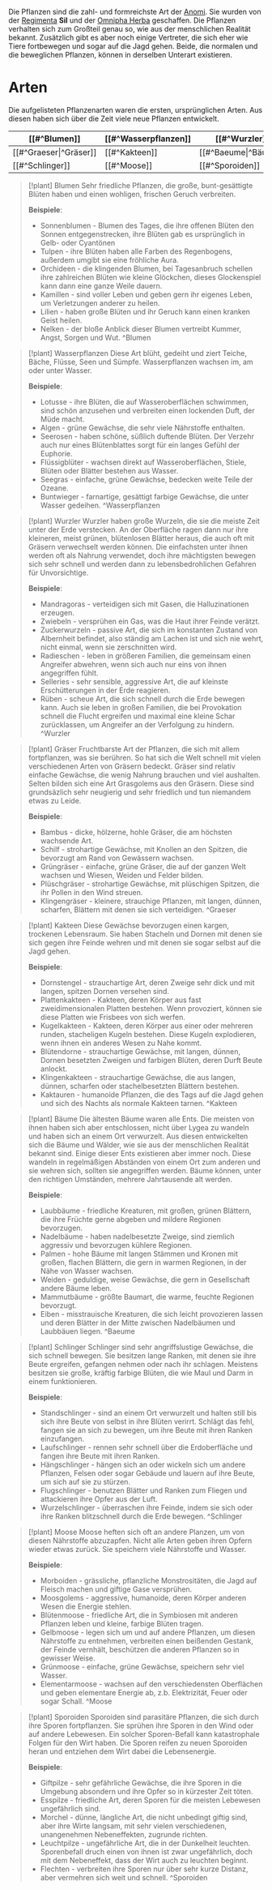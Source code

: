 Die Pflanzen sind die zahl- und formreichste Art der [Anomi](Die%20Anomi). Sie wurden von der [Regimenta](Die%20Regimenta) **Sil** und der [Omnipha Herba](Die%20Omnipha#Herba) geschaffen. Die Pflanzen verhalten sich zum Großteil genau so, wie aus der menschlichen Realität bekannt. Zusätzlich gibt es aber noch einige Vertreter, die sich eher wie Tiere fortbewegen und sogar auf die Jagd gehen. Beide, die normalen und die beweglichen Pflanzen, können in derselben Unterart existieren.
# Arten
Die aufgelisteten Pflanzenarten waren die ersten, ursprünglichen Arten. Aus diesen haben sich über die Zeit viele neue Pflanzen entwickelt.

| [[#^Blumen]]           | [[#^Wasserpflanzen]] | [[#^Wurzler]]        |
| ---------------------- | -------------------- | -------------------- |
| [[#^Graeser\|^Gräser]] | [[#^Kakteen]]        | [[#^Baeume\|^Bäume]] |
| [[#^Schlinger]]        | [[#^Moose]]          | [[#^Sporoiden]]      |

>[!plant] Blumen
Sehr friedliche Pflanzen, die große, bunt-gesättigte Blüten haben und einen wohligen, frischen Geruch verbreiten.
>
> **Beispiele**:
>- Sonnenblumen - Blumen des Tages, die ihre offenen Blüten den Sonnen entgegenstrecken, ihre Blüten gab es ursprünglich in Gelb- oder Cyantönen
>- Tulpen - ihre Blüten haben alle Farben des Regenbogens, außerdem umgibt sie eine fröhliche Aura.
>- Orchideen - die klingenden Blumen, bei Tagesanbruch schellen ihre zahlreichen Blüten wie kleine Glöckchen, dieses Glockenspiel kann dann eine ganze Weile dauern.
>- Kamillen - sind voller Leben und geben gern ihr eigenes Leben, um Verletzungen anderer zu heilen.
>- Lilien - haben große Blüten und ihr Geruch kann einen kranken Geist heilen.
>- Nelken - der bloße Anblick dieser Blumen vertreibt Kummer, Angst, Sorgen und Wut.
^Blumen

>[!plant] Wasserpflanzen
>Diese Art blüht, gedeiht und ziert Teiche, Bäche, Flüsse, Seen und Sümpfe. Wasserpflanzen wachsen im, am oder unter Wasser.
>
> **Beispiele**:
> - Lotusse - ihre Blüten, die auf Wasseroberflächen schwimmen, sind schön anzusehen und verbreiten einen lockenden Duft, der Müde macht.
>- Algen - grüne Gewächse, die sehr viele Nährstoffe enthalten.
>- Seerosen - haben schöne, süßlich duftende Blüten. Der Verzehr auch nur eines Blütenblattes sorgt für ein langes Gefühl der Euphorie.
>- Flüssigblüter - wachsen direkt auf Wasseroberflächen, Stiele, Blüten oder Blätter bestehen aus Wasser.
>- Seegras - einfache, grüne Gewächse, bedecken weite Teile der Ozeane.
>- Buntwieger - farnartige, gesättigt farbige Gewächse, die unter Wasser gedeihen.
^Wasserpflanzen

>[!plant] Wurzler
>Wurzler haben große Wurzeln, die sie die meiste Zeit unter der Erde verstecken. An der Oberfläche ragen dann nur ihre kleineren, meist grünen, blütenlosen Blätter heraus, die auch oft mit Gräsern verwechselt werden können. Die einfachsten unter ihnen werden oft als Nahrung verwendet, doch ihre mächtigsten bewegen sich sehr schnell und werden dann zu lebensbedrohlichen Gefahren für Unvorsichtige.
>
> **Beispiele**:
>- Mandragoras - verteidigen sich mit Gasen, die Halluzinationen erzeugen.
>- Zwiebeln - versprühen ein Gas, was die Haut ihrer Feinde verätzt.
>- Zuckerwurzeln - passive Art, die sich im konstanten Zustand von Albernheit befindet, also ständig am Lachen ist und sich nie wehrt, nicht einmal, wenn sie zerschnitten wird.
>- Radieschen - leben in größeren Familien, die gemeinsam einen Angreifer abwehren, wenn sich auch nur eins von ihnen angegriffen fühlt.
>- Selleries - sehr sensible, aggressive Art, die auf kleinste Erschütterungen in der Erde reagieren.
>- Rüben - scheue Art, die sich schnell durch die Erde bewegen kann. Auch sie leben in großen Familien, die bei Provokation schnell die Flucht ergreifen und maximal eine kleine Schar zurücklassen, um Angreifer an der Verfolgung zu hindern.
^Wurzler

>[!plant] Gräser
>Fruchtbarste Art der Pflanzen, die sich mit allem fortpflanzen, was sie berühren. So hat sich die Welt schnell mit vielen verschiedenen Arten von Gräsern bedeckt. Gräser sind relativ einfache Gewächse, die wenig Nahrung brauchen und viel aushalten.
>Selten bilden sich eine Art Grasgolems aus den Gräsern. Diese sind grundsäzlich sehr neugierig und sehr friedlich und tun niemandem etwas zu Leide.
>
> **Beispiele**:
>- Bambus - dicke, hölzerne, hohle Gräser, die am höchsten wachsende Art.
>- Schilf - strohartige Gewächse, mit Knollen an den Spitzen, die bevorzugt am Rand von Gewässern wachsen.
>- Grüngräser - einfache, grüne Gräser, die auf der ganzen Welt wachsen und Wiesen, Weiden und Felder bilden.
>- Plüschgräser - strohartige Gewächse, mit plüschigen Spitzen, die ihr Pollen in den Wind streuen.
>- Klingengräser - kleinere, strauchige Pflanzen, mit langen, dünnen, scharfen, Blättern mit denen sie sich verteidigen.
^Graeser

>[!plant] Kakteen
>Diese Gewächse bevorzugen einen kargen, trockenen Lebensraum. Sie haben Stacheln und Dornen mit denen sie sich gegen ihre Feinde wehren und mit denen sie sogar selbst auf die Jagd gehen.
>
> **Beispiele**:
>- Dornstengel - strauchartige Art, deren Zweige sehr dick und mit langen, spitzen Dornen versehen sind.
>- Plattenkakteen - Kakteen, deren Körper aus fast zweidimensionalen Platten bestehen. Wenn provoziert, können sie diese Platten wie Frisbees von sich werfen.
>- Kugelkakteen - Kakteen, deren Körper aus einer oder mehreren runden, stacheligen Kugeln bestehen. Diese Kugeln explodieren, wenn ihnen ein anderes Wesen zu Nahe kommt.
>- Blütendorne - strauchartige Gewächse, mit langen, dünnen, Dornen besetzten Zweigen und farbigen Blüten, deren Durft Beute anlockt.
>- Klingenkakteen - strauchartige Gewächse, die aus langen, dünnen, scharfen oder stachelbesetzten Blättern bestehen.
>- Kaktauren - humanoide Pflanzen, die des Tags auf die Jagd gehen und sich des Nachts als normale Kakteen tarnen.
^Kakteen

>[!plant] Bäume
>Die ältesten Bäume waren alle Ents. Die meisten von ihnen haben sich aber entschlossen, nicht über Lygea zu wandeln und haben sich an einem Ort verwurzelt. Aus diesen entwickelten sich die Bäume und Wälder, wie sie aus der menschlichen Realität bekannt sind. Einige dieser Ents existieren aber immer noch. Diese wandeln in regelmäßigen Abständen von einem Ort zum anderen und sie wehren sich, sollten sie angegriffen werden. Bäume können, unter den richtigen Umständen, mehrere Jahrtausende alt werden.
>
> **Beispiele**:
>- Laubbäume - friedliche Kreaturen, mit großen, grünen Blättern, die ihre Früchte gerne abgeben und mildere Regionen bevorzugen.
>- Nadelbäume - haben nadelbesetzte Zweige, sind ziemlich aggressiv und bevorzugen kühlere Regionen.
>- Palmen - hohe Bäume mit langen Stämmen und Kronen mit großen, flachen Blättern, die gern in warmen Regionen, in der Nähe von Wasser wachsen.
>- Weiden - geduldige, weise Gewächse, die gern in Gesellschaft andere Bäume leben.
>- Mammutbäume - größte Baumart, die warme, feuchte Regionen bevorzugt.
>- Eiben - misstrauische Kreaturen, die sich leicht provozieren lassen und deren Blätter in der Mitte zwischen Nadelbäumen und Laubbäuen liegen.
^Baeume

>[!plant] Schlinger
>Schlinger sind sehr angriffslustige Gewächse, die sich schnell bewegen. Sie besitzen lange Ranken, mit denen sie ihre Beute ergreifen, gefangen nehmen oder nach ihr schlagen. Meistens besitzen sie große, kräftig farbige Blüten, die wie Maul und Darm in einem funktionieren.
>
> **Beispiele**:
>- Standschlinger - sind an einem Ort verwurzelt und halten still bis sich ihre Beute von selbst in ihre Blüten verirrt. Schlägt das fehl, fangen sie an sich zu bewegen, um ihre Beute mit ihren Ranken einzufangen.
>- Laufschlinger - rennen sehr schnell über die Erdoberfläche und fangen ihre Beute mit ihren Ranken.
>- Hängschlinger - hängen sich an oder wickeln sich um andere Pflanzen, Felsen oder sogar Gebäude und lauern auf ihre Beute, um sich auf sie zu stürzen.
>- Flugschlinger - benutzen Blätter und Ranken zum Fliegen und attackieren ihre Opfer aus der Luft.
>- Wurzelschlinger - überraschen ihre Feinde, indem sie sich oder ihre Ranken blitzschnell durch die Erde bewegen.
^Schlinger

>[!plant] Moose
>Moose heften sich oft an andere Planzen, um von diesen Nährstoffe abzuzapfen. Nicht alle Arten geben ihren Opfern wieder etwas zurück. Sie speichern viele Nährstoffe und Wasser.
>
> **Beispiele**:
>- Morboiden - grässliche, pflanzliche Monstrositäten, die Jagd auf Fleisch machen und giftige Gase versprühen.
>- Moosgolems - aggressive, humanoide, deren Körper anderen Wesen die Energie stehlen.
>- Blütenmoose - friedliche Art, die in Symbiosen mit anderen Pflanzen leben und kleine, farbige Blüten tragen.
>- Gelbmoose - legen sich um und auf andere Pflanzen, um diesen Nährstoffe zu entnehmen, verbreiten einen beißenden Gestank, der Feinde vernhält, beschützen die anderen Pflanzen so in gewisser Weise.
>- Grünmoose - einfache, grüne Gewächse, speichern sehr viel Wasser.
>- Elementarmoose - wachsen auf den verschiedensten Oberflächen und geben elementare Energie ab, z.b. Elektrizität, Feuer oder sogar Schall.
^Moose

>[!plant] Sporoiden
>Sporoiden sind parasitäre Pflanzen, die sich durch ihre Sporen fortpflanzen. Sie sprühen ihre Sporen in den Wind oder auf andere Lebewesen. Ein solcher Sporen-Befall kann katastrophale Folgen für den Wirt haben. Die Sporen reifen zu neuen Sporoiden heran und entziehen dem Wirt dabei die Lebensenergie.
>
> **Beispiele**:
>- Giftpilze - sehr gefährliche Gewächse, die ihre Sporen in die Umgebung absondern und ihre Opfer so in kürzester Zeit töten.
>- Esspilze - friedliche Art, deren Sporen für die meisten Lebewesen ungefährlich sind.
>- Morchel - dünne, längliche Art, die nicht unbedingt giftig sind, aber ihre Wirte langsam, mit sehr vielen verschiedenen, unangenehmen Nebeneffekten, zugrunde richten.
>- Leuchtpilze - ungefährliche Art, die in der Dunkelheit leuchten. Sporenbefall druch einen von ihnen ist zwar ungefährlich, doch mit dem Nebeneffekt, dass der Wirt auch zu leuchten beginnt.
>- Flechten - verbreiten ihre Sporen nur über sehr kurze Distanz, aber vermehren sich weit und schnell.
^Sporoiden